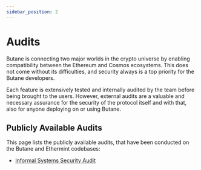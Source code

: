 ```yaml
---
sidebar_position: 2
---
```


# Audits


Butane is connecting two major worlds in the crypto universe by enabling
compatibility between the Ethereum and Cosmos ecosystems.
This does not come without its difficulties, and security always
is a top priority for the Butane developers.

Each feature is extensively tested and internally audited by the team
before being brought to the users.
However, external audits are a valuable and necessary assurance for the
security of the protocol itself and with that,
also for anyone deploying on or using Butane.

## Publicly Available Audits

This page lists the publicly available audits,
that have been conducted on the Butane and Ethermint codebases:

- [Informal Systems Security Audit](https://github.com/BUTANE-Smart-Chain)
